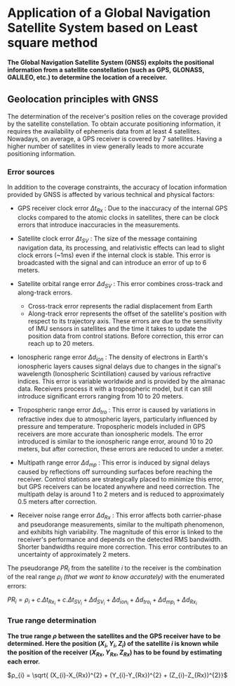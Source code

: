 # Application of a Global Navigation Satellite System based on Least square method

<strong>The Global Navigation Satellite System (GNSS) exploits the positional information from a satellite constellation (such as GPS, GLONASS, GALILEO, etc.) to determine the location of a receiver.</strong>  

## Geolocation principles with GNSS
The determination of the receiver's position relies on the coverage provided by the satellite constellation. To obtain accurate positioning information, it requires the availability of ephemeris data from at least 4 satellites. Nowadays, on average, a GPS receiver is covered by 7 satellites. Having a higher number of satellites in view generally leads to more accurate positioning information.  

### Error sources
In addition to the coverage constraints, the accuracy of location information provided by GNSS is affected by various technical and physical factors:

 - GPS receiver clock error $Δt_{Rx}$ : Due to the inaccuracy of the internal GPS clocks compared to the atomic clocks in satellites, there can be clock errors that introduce inaccuracies in the measurements.

 - Satellite clock error $Δt_{SV}$ : The size of the message containing navigation data, its processing, and relativistic effects can lead to slight clock errors (~1ms) even if the internal clock is stable. This error is broadcasted with the signal and can introduce an error of up to 6 meters.

 - Satellite orbital range error $Δd_{SV}$ : This error combines cross-track and along-track errors. 
    - Cross-track error represents the radial displacement from Earth
    - Along-track error represents the offset of the satellite's position with respect to its trajectory axis. 
   These errors are due to the sensitivity of IMU sensors in satellites and the time it takes to update the position data from control stations. Before correction, this error can reach up to 20 meters.

 - Ionospheric range error $Δd_{ion}$ : The density of electrons in Earth's ionospheric layers causes signal delays due to changes in the signal's wavelength (Ionospheric Scintillation) caused by various refractive indices. This error is variable worldwide and is provided by the almanac data. Receivers process it with a tropospheric model, but it can still introduce significant errors ranging from 10 to 20 meters.

 - Tropospheric range error $Δd_{tro}$ : This error is caused by variations in refractive index due to atmospheric layers, particularly influenced by pressure and temperature. Tropospheric models included in GPS receivers are more accurate than ionospheric models. The error introduced is similar to the ionospheric range error, around 10 to 20 meters, but after correction, these errors are reduced to under a meter.

 - Multipath range error $Δd_{mp}$ : This error is induced by signal delays caused by reflections off surrounding surfaces before reaching the receiver. Control stations are strategically placed to minimize this error, but GPS receivers can be located anywhere and need correction. The multipath delay is around 1 to 2 meters and is reduced to approximately 0.5 meters after correction.

 - Receiver noise range error $Δd_{Rx}$ : This error affects both carrier-phase and pseudorange measurements, similar to the multipath phenomenon, and exhibits high variability. The magnitude of this error is linked to the receiver's performance and depends on the detected RMS bandwidth. Shorter bandwidths require more correction. This error contributes to an uncertainty of approximately 2 meters.

The pseudorange $PR_{i}$ from the satellite $i$ to the receiver is the combination of the real range $ρ_{i}$ *(that we want to know accurately)* with the enumerated errors:  

$PR_{i} = ρ_{i} + c.Δt_{Rx_{i}} + c.Δt_{SV_{i}} + Δd_{SV_{i}} + Δd_{ion_{i}} + Δd_{tro_{i}} + Δd_{mp_{i}} + Δd_{Rx_{i}}$  



### True range determination

**The true range $ρ$ between the satellites and the GPS receiver have to be determined. Here the position $(X_{i}, Y_{i}, Z_{i})$ of the satellite $i$ is 
known while the position of the receiver $(X_{Rx}, Y_{Rx}, Z_{Rx})$ has to be found by estimating each error.**

$ρ_{i} = \sqrt{ (X_{i}-X_{Rx})^{2} + (Y_{i}-Y_{Rx})^{2} + (Z_{i}-Z_{Rx})^{2}}$




